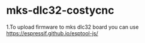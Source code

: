 # mks-dlc32-costycnc

1.To upload firmware to mks dlc32 board you can use https://espressif.github.io/esptool-js/
